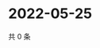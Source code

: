 # 2022-05-25

共 0 条

<!-- BEGIN WEIBO -->
<!-- 最后更新时间 Wed May 25 2022 16:20:51 GMT+0800 (China Standard Time) -->

<!-- END WEIBO -->
